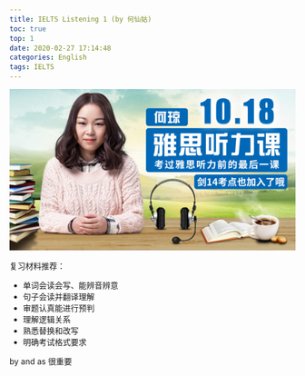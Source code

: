 ```yaml
---
title: IELTS Listening 1 (by 何仙姑)
toc: true
top: 1
date: 2020-02-27 17:14:48
categories: English
tags: IELTS
---
```


<img src="/images/IELTS/heqiong.jpeg" width="550" alt="Are you ready?"/>

<!-- more -->

复习材料推荐：

- 单词会读会写、能辨音辨意 
- 句子会读并翻译理解
- 审题认真能进行预判
- 理解逻辑关系
- 熟悉替换和改写 
- 明确考试格式要求


by and as 很重要
